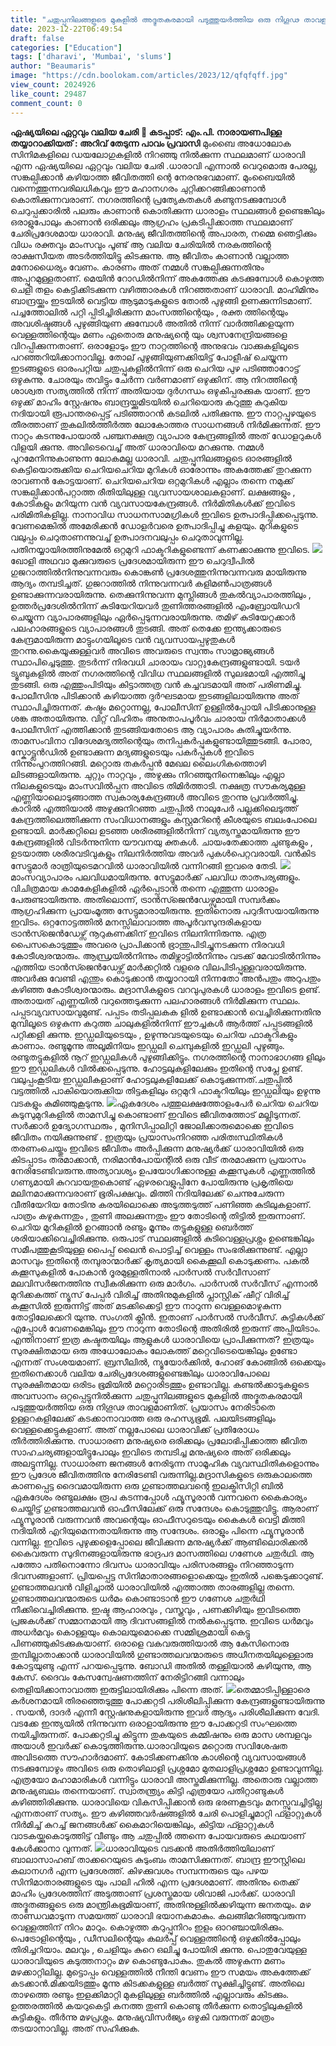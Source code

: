 ```yaml
---
title: "ചതുപ്പുനിലങ്ങളുടെ മുകളിൽ അദ്ഭുതകരമായി പടുത്തുയർത്തിയ ഒരു നിഗൂഢ താവളമാണ് ധാരാവി"
date: 2023-12-22T06:49:54
draft: false
categories: ["Education"]
tags: ['dharavi', 'Mumbai', 'slums']
author: "Beaumaris"
image: "https://cdn.boolokam.com/articles/2023/12/qfqfqff.jpg"
view_count: 2024926
like_count: 29487
comment_count: 0
---
```


**ഏഷ്യയിലെ ഏറ്റവും വലിയ ചേരി** **📌 കടപ്പാട്: എം.പി. നാരായണപിള്ള** **തയ്യാറാക്കിയത് : അറിവ് തേടുന്ന പാവം പ്രവാസി** മുംബൈ അധോലോക സിനിമകളിലെ ഡയലോഗുകളിൽ നിറഞ്ഞു നിൽക്കുന്ന സ്ഥലമാണ് ധാരാവി എന്ന ഏഷ്യയിലെ ഏറ്റവും വലിയ ചേരി .ധാരാവി എന്നാൽ വെറുമൊരു പേരല്ല, സങ്കല്പിക്കാൻ കഴിയാത്ത ജീവിതത്തി ന്റെ നേരനുഭവമാണ്. മുംബൈയിൽ വന്നെത്തുന്നവരിലധികവും ഈ മഹാനഗരം ചുറ്റിക്കറങ്ങിക്കാണാൻ കൊതിക്കുന്നവരാണ്. നഗരത്തിന്റെ പ്രത്യേകതകൾ കണ്ടുനടക്കുമ്പോൾ ചെറുപ്പക്കാരിൽ പലരും കാണാൻ കൊതിക്കുന്ന ധാരാളം സ്ഥലങ്ങൾ ഉണ്ടെങ്കിലും ഒരാളുപോലും കാണാൻ ഒരിക്കലും ആഗ്രഹം പ്രകടിപ്പിക്കാത്ത സ്ഥലമാണ് ചേരിപ്രദേശമായ ധാരാവി. മനുഷ്യ ജീവിതത്തിന്റെ അപാരത, നമ്മെ ഞെട്ടിക്കും വിധം രക്തവും മാംസവും പൂണ്ട് ആ വലിയ ചേരിയിൽ നരകത്തിന്റെ രാക്ഷസീയത അടർത്തിയിട്ടു കിടക്കുന്നു. ആ ജീവിതം കാണാൻ വല്ലാത്ത മനോധൈര്യം വേണം. കാരണം അത് നമ്മൾ സങ്കല്പിക്കുന്നതിനും അപ്പുറമുള്ളതാണ്. മെയിൻ റോഡിൽനിന്ന് അകത്തേക്കു കടക്കുമ്പോൾ കൊഴുത്ത ചെളി തളം കെട്ടിക്കിടക്കുന്ന വഴിത്താരകൾ നിറഞ്ഞതാണ് ധാരാവി. മാഹിമിനും ബാന്ദ്രയ്ക്കും ഇടയിൽ വെട്ടിയ ആടുമാടുകളുടെ തോൽ പുഴുങ്ങി ഉണക്കുന്നിടമാണ്. പച്ചത്തോലിൽ പറ്റി പ്പിടിച്ചിരിക്കുന്ന മാംസത്തിന്റെയും , രക്ത ത്തിന്റെയും അവശിഷ്ടങ്ങൾ പുഴുങ്ങിയുണ ക്കുമ്പോൾ അതിൽ നിന്ന് വാർത്തിക്കളയുന്ന വെള്ളത്തിന്റെയും മണം ഏതൊരു മനുഷ്യന്റെ യും ശ്വസനേന്ദ്രിയങ്ങളെ വിറപ്പിക്കുന്നതാണ്. ഒരാളോടും ഈ നാറ്റത്തിന്റെ അനുഭവം വാക്കുകളിലൂടെ പറഞ്ഞറിയിക്കാനാവില്ല. തോല് പുഴുങ്ങിയുണക്കിയിട്ട് പോളീഷ് ചെയ്യുന്ന ഇടങ്ങളുടെ ഓരംപറ്റിയ ചതുപ്പുകളിൽനിന്ന് ഒരു ചെറിയ പുഴ പടിഞ്ഞാറോട്ട് ഒഴുകുന്നു. ചോരയും തവിട്ടും ചേർന്ന വർണമാണ് ഒഴുക്കിന്. ആ നിറത്തിന്റെ ശാശ്വത സത്യത്തിൽ നിന്ന് അതിയായ ദുർഗന്ധം ഒഴുകിപ്പരക്കുക യാണ്. ഈ ഒഴുക്ക് മാഹിം സ്റ്റേഷനും ബാന്ദ്രയ്ക്കുമിടയിൽ ചെറിയൊരു കറുത്തു കുറുകിയ നദിയായി രൂപാന്തരപ്പെട്ട് പടിഞ്ഞാറൻ കടലിൽ പതിക്കുന്നു. ഈ നാറ്റപ്പുഴയുടെ തീരത്താണ് തുകലിൽത്തീർത്ത ലോകോത്തര സാധനങ്ങൾ നിർമിക്കുന്നത്. ഈ നാറ്റം കടന്നുപോയാൽ പഞ്ചനക്ഷത്ര വ്യാപാര കേന്ദ്രങ്ങളിൽ അത് ഡോളറുകൾ വിളയി ക്കുന്നു. അവിടെവെച്ച് അത് ധാരാവിയെ മറക്കുന്നു. നമ്മൾ പുറമേനിന്നുകാണുന്ന ലോകമല്ല ധാരാവി. ചതുപ്പുനിലങ്ങളുടെ ഓരങ്ങളിൽ കെട്ടിയൊരുക്കിയ ചെറിയചെറിയ മുറികൾ ഓരോന്നും അകത്തേക്ക് തുറക്കുന്ന രാവണൻ കോട്ടയാണ്. ചെറിയചെറിയ ഒറ്റമുറികൾ എല്ലാം തന്നെ നമുക്ക് സങ്കല്പിക്കാൻപറ്റാത്ത രീതിയിലുള്ള വ്യവസായശാലകളാണ്. ലക്ഷങ്ങളും , കോടികളും മറിയുന്ന വൻ വ്യവസായകേന്ദ്രങ്ങൾ. നിർമിതികൾക്ക് ഇവിടെ പരിമിതികളില്ല. നാനാവിധ സാധനസാമഗ്രികൾ ഇവിടെ ഉത്പാദിപ്പിക്കപ്പെടുന്നു. വേണമെങ്കിൽ അമേരിക്കൻ ഡോളർവരെ ഉത്പാദിപ്പിച്ചു കളയും. മുറികളുടെ വലുപ്പം ചെറുതാണന്നുവച്ച് ഉത്പാദനവലുപ്പം ചെറുതാവുന്നില്ല. പതിനയ്യായിരത്തിനുമേൽ ഒറ്റമുറി ഫാക്ടറികളുണ്ടെന്ന് കണക്കാക്കുന്നു ഇവിടെ. ![](https://cdn.boolokam.com/articles/2023/12/ffwwffwff-1.jpg)ഖോളി അഥവാ മുക്കുവരുടെ പ്രദേശമായിരുന്ന ഈ ചെറുദ്വീപിൽ ഗുജറാത്തിൽനിന്നുവന്നവരും കൊങ്കൺ പ്രദേശത്തുനിന്നുവന്നവരു മായിരുന്നു ആദ്യം തമ്പടിച്ചത്. ഗുജറാത്തിൽ നിന്നുവന്നവർ കളിമൺപാത്രങ്ങൾ ഉണ്ടാക്കുന്നവരായിരുന്നു. തെക്കുനിന്നുവന്ന മുസ്ലിങ്ങൾ തുകൽവ്യാപാരത്തിലും , ഉത്തർപ്രദേശിൽനിന്ന് കുടിയേറിയവർ തുണിത്തരങ്ങളിൽ എംബ്രോയിഡറി ചെയ്യുന്ന വ്യാപാരങ്ങളിലും ഏർപ്പെടുന്നവരായിരുന്നു. തമിഴ് കുടിയേറ്റക്കാർ പലഹാരങ്ങളുടെ വ്യാപാരങ്ങൾ തുടങ്ങി. അത് തെക്കേ ഇന്ത്യക്കാരുടെ കേന്ദ്രമായിരുന്ന മാട്ടുംഗയിലൂടെ വൻ വ്യവസായപ്പഴുതുകൾ തുറന്നു.കൈയൂക്കുള്ളവർ അവിടെ അവരുടെ സ്വന്തം സാമ്രാജ്യങ്ങൾ സ്ഥാപിച്ചെടുത്തു. തുടർന്ന് നിരവധി ചാരായം വാറ്റുകേന്ദ്രങ്ങളുണ്ടായി. ടയർ ട്യൂബുകളിൽ അത് നഗരത്തിന്റെ വിവിധ സ്ഥലങ്ങളിൽ സുലഭമായി എത്തിച്ചു തുടങ്ങി. ഒരു എത്തുംപിടിയും കിട്ടാത്തത്ര വൻ കച്ചവടമായി അത് പരിണമിച്ചു. പോലീസിനു പിടിക്കാൻ കഴിയാത്ത ദുർഘടമായ ഇടങ്ങളിലായിരുന്നു അത് സ്ഥാപിച്ചിരുന്നത്. കഷ്ടം മറ്റൊന്നല്ല, പോലീസിന് ഉള്ളിൽപ്പോയി പിടിക്കാനുള്ള ശങ്ക അതായിരുന്നു. വിറ്റ് വിഹിതം അനുതാപപൂർവം ചാരായ നിർമാതാക്കൾ പോലീസിന് എത്തിക്കാൻ തുടങ്ങിയതോടെ ആ വ്യാപാരം കുതിച്ചുയർന്നു. താമസംവിനാ വിദേശമദ്യത്തിന്റെയും തനിപ്പകർപ്പുകളുണ്ടായിത്തുടങ്ങി. പോരാ, സ്കോട്ട്ലൻഡിൽ ഉണ്ടാക്കുന്ന മദ്യങ്ങളുടെയും പകർപ്പുകൾ ഇവിടെ നിന്നുംപുറത്തിറങ്ങി. മറ്റൊരു തകർപ്പൻ മേഖല ലൈംഗികത്തൊഴി ലിടങ്ങളായിരുന്നു. ചുറ്റും നാറ്റവും , അഴുക്കും നിറഞ്ഞുനിന്നെങ്കിലും എല്ലാ നിലകളുടെയും മാംസവിൽപ്പന അവിടെ തിമിർത്താടി. നക്ഷത്ര സൗകര്യമുള്ള എണ്ണിയാലൊടുങ്ങാത്ത സ്വകാര്യകേന്ദ്രങ്ങൾ അവിടെ തുറന്നു പ്രവർത്തിച്ചു. കാറിൽ എത്തിയാൽ അഴുക്കുനിറഞ്ഞ ചതുപ്പിൽ നാലുപേർ പല്ലക്കിലെടുത്ത് കേന്ദ്രത്തിലെത്തിക്കുന്ന സംവിധാനങ്ങളും കസ്റ്റമറിന്റെ കീശയുടെ ബലംപോലെ ഉണ്ടായി. മാർക്കറ്റിലെ ഉടഞ്ഞ ശരീരങ്ങളിൽനിന്ന് വ്യത്യസ്തമായിരുന്നു ഈ കേന്ദ്രങ്ങളിൽ വിടർന്നുനിന്ന യൗവനയു ക്തകൾ. ചായംതേക്കാത്ത ചുണ്ടുകളും , ഉടയാത്ത ശരീരവടിവുകളും നിലനിർത്തിയ അവർ പുകൾപെറ്റവരായി. വൻകിട സേട്ടുമാർ രാത്രിയുടെമറവിൽ ധാരാവിയിൽ വന്നിറങ്ങി ഇവരെ തേടി. ![](https://cdn.boolokam.com/articles/2023/12/r2r2.jpg)മാംസവ്യാപാരം പലവിധമായിരുന്നു. സേട്ടുമാർക്ക് പലവിധ താത്പര്യങ്ങളും. വിചിത്രമായ കാമകേളികളിൽ ഏർപ്പെടാൻ തന്നെ എത്തുന്ന ധാരാളം പേരുണ്ടായിരുന്നു. അതിലൊന്ന്, ട്രാൻസ്ജെൻഡേഴ്സുമായി സമ്പർക്കം ആഗ്രഹിക്കുന്ന പ്രായംമൂത്ത സേട്ടുമാരായിരുന്നു. ഇതിനൊരു പറുദീസയായിരുന്നു ഇവിടം. ഒറ്റനോട്ടത്തിൽ മനസ്സിലാവാത്ത അപൂർവസുന്ദരികളായ ട്രാൻസ്ജെൻഡേഴ്സ് നൂറുകണക്കിന് ഇവിടെ നിലനിന്നിരുന്നു. എത്ര പൈസകൊടുത്തും അവരെ പ്രാപിക്കാൻ ഭ്രാന്തുപിടിച്ചുനടക്കുന്ന നിരവധി കോടീശ്വരന്മാരും. ആന്ധ്രയിൽനിന്നും തമിഴ്നാട്ടിൽനിന്നും വടക്ക് മേവാടിൽനിന്നും എത്തിയ ട്രാൻസ്ജെൻഡേഴ്സ് മാർക്കറ്റിൽ വളരെ വിലപിടിപ്പുള്ളവരായിരുന്നു. അവർക്കു വേണ്ടി എന്തും കൊടുക്കാൻ തയ്യാറായി നിന്നതോ അൻപതും അറുപതും കഴിഞ്ഞ കോടീശ്വരന്മാരും. മദ്രാസികളുടെ വറവുപുരകൾ ധാരാളം ഇവിടെ ഉണ്ട്. അതായത് എണ്ണയിൽ വറുത്തെടുക്കുന്ന പലഹാരങ്ങൾ നിർമിക്കുന്ന സ്ഥലം. പപ്പടവ്യവസായവുമുണ്ട്. പപ്പടം തടിപ്പലകക ളിൽ ഉണ്ടാക്കാൻ വെച്ചിരിക്കുന്നതിനു മുമ്പിലൂടെ ഒഴുകുന്ന കറുത്ത ചാലുകളിൽനിന്ന് ഈച്ചകൾ ആർത്ത് പപ്പടങ്ങളിൽ പറ്റിക്കളി ക്കുന്നു. ഇഡ്ഡലിയുടെയും , ഉഴുന്നുവടയുടെയും ചെറിയ ഫാക്ടറികളും കാണാം. രണ്ടുമൂന്നു അലൂമിനിയം ഇഡ്ഡലി ചെമ്പുകളിൽ ഇഡ്ഡലി പുഴുങ്ങും. രണ്ടുതട്ടുകളിൽ നൂറ് ഇഡ്ഡലികൾ പുഴുങ്ങിക്കിട്ടും. നഗരത്തിന്റെ നാനാഭാഗങ്ങ ളിലും ഈ ഇഡ്ഡലികൾ വിൽക്കപ്പെടുന്നു. ഹോട്ടലുകളിലേക്കും ഇതിന്റെ സപ്ലേ ഉണ്ട്. വലുപ്പംകൂടിയ ഇഡ്ഡലികളാണ് ഹോട്ടലുകളിലേക്ക് കൊടുക്കുന്നത്.ചതുപ്പിൽ വട്ടത്തിൽ പാകിയൊരുക്കിയ തിട്ടകളിലും ഒറ്റമുറി ഫാക്ടറിയിലും ഇഡ്ഡലിയും ഉഴുന്നു വടകളും കുമിഞ്ഞുകൂടുന്നു. ![](https://cdn.boolokam.com/articles/2023/12/wfwfwfffff.jpg)ഏകദേശം പത്തുലക്ഷത്തോളംപേർ ചെറിയ ചെറിയ കുടുസുമുറികളിൽ താമസിച്ചു കൊണ്ടാണ് ഇവിടെ ജീവിതത്തോട് മല്ലിടുന്നത്. സർക്കാർ ഉദ്യോഗസ്ഥരും , മുനിസിപ്പാലിറ്റി ജോലിക്കാരുമൊക്കെ ഇവിടെ ജീവിതം നയിക്കുന്നുണ്ട് . ഇത്രയും പ്രയാസംനിറഞ്ഞ പരിതഃസ്ഥിതികൾ തരണംചെയ്തും ഇവിടെ ജീവിതം അർപ്പിക്കുന്ന മനുഷ്യർക്ക് ധാരാവിയിൽ ഒരു കിടപ്പാടം തരമാക്കാൻ, നരിമാൻപോയന്റിൽ ഒരു വീട് തരമാക്കുന്ന പ്രയാസം നേരിടേണ്ടിവരുന്നു.അത്യാവശ്യം ഉപയോഗിക്കാനുള്ള കക്കൂസുകൾ എണ്ണത്തിൽ ഗണ്യമായി കുറവായതുകൊണ്ട് ഏഴരവെളുപ്പിനേ പോയിരുന്നു പ്രകൃതിയെ മലിനമാക്കുന്നവരാണ് ഭൂരിപക്ഷവും. മിത്തി നദിയിലേക്ക് ചെന്നുചേരുന്ന വീതിയേറിയ തോടിനു കരയിലൊക്കെ അടുത്തടുത്ത് പണിഞ്ഞ കുടിലുകളാണ്. പാത്രം കഴുകുന്നതും , തുണി അലക്കുന്നതും ഈ തോടിന്റെ തിട്ടിൽ ഇരുന്നാണ്. ചെറിയ മുറികളിൽ ഉറങ്ങാൻ രണ്ടും മൂന്നും തട്ടുകളുള്ള ബെർത്ത് ശരിയാക്കിവെച്ചിരിക്കുന്നു. ഒരുപാട് സ്ഥലങ്ങളിൽ കുടിവെള്ളപ്രശ്നം ഉണ്ടെങ്കിലും സമീപത്തുകൂടിയുള്ള പൈപ്പ് ലൈൻ പൊട്ടിച്ച് വെള്ളം സംഭരിക്കുന്നുണ്ട്. എല്ലാ മാസവും ഇതിന്റെ തമ്പുരാന്മാർക്ക് കൃത്യമായി കൈക്കൂലി കൊടുക്കണം. പകൽ കക്കൂസുകളിൽ പോകാൻ ദൂരമുള്ളതിനാൽ പാർസൽ സർവീസാണ് മലവിസർജനത്തിനു സ്വീകരിക്കുന്ന ഒരു മാർഗം. പാർസൽ സർവീസ് എന്നാൽ മുറിക്കകത്ത് ന്യൂസ് പേപ്പർ വിരിച്ച് അതിനുമുകളിൽ പ്ലാസ്റ്റിക് ഷീറ്റ് വിരിച്ച് കക്കൂസിൽ ഇരുന്നിട്ട് അത് മടക്കിക്കെട്ടി ഈ നാറുന്ന വെള്ളമൊഴുകുന്ന തോട്ടിലേക്കെറി യുന്നു. സംഗതി ക്ലീൻ. ഇതാണ് പാർസൽ സർവീസ്. കുട്ടികൾക്ക് എപ്പോൾ വേണമെങ്കിലും ഈ നാറുന്ന തോടിന്റെ അതിരിൽ ഇരുന്ന് അപ്പിയിടാം. എന്തിനാണ് ഇത്ര കഷ്ടതയിലും ആളുകൾ ധാരാവിയെ പ്രാപിക്കുന്നത്? ഇത്രയും സുരക്ഷിതമായ ഒരു അധോലോകം ലോകത്ത് മറ്റെവിടെയെങ്കിലും ഉണ്ടോ എന്നത് സംശയമാണ്. ബ്രസീലിൽ, ന്യൂയോർക്കിൽ, ഹോങ് കോങ്ങിൽ ഒക്കെയും ഇതിനെക്കാൾ വലിയ ചേരിപ്രദേശങ്ങളുണ്ടെങ്കിലും ധാരാവിപോലെ സുരക്ഷിതമായ ഒരിടം ഭൂമിയിൽ മറ്റൊരിടത്തും ഉണ്ടാവില്ല. കണ്ടൽക്കാടുകളുടെ അവസാനം ഒറ്റപ്പെട്ടുനിൽക്കുന്ന ചതുപ്പുനിലങ്ങളുടെ മുകളിൽ അദ്ഭുതകരമായി പടുത്തുയർത്തിയ ഒരു നിഗൂഢ താവളമാണിത്. പ്രയാസം നേരിടാതെ ഉള്ളറകളിലേക്ക് കടക്കാനാവാത്ത ഒരു രഹസ്യഭൂമി. പലയിടങ്ങളിലും വെള്ളക്കെട്ടുകളാണ്. അത് നല്ലപോലെ ധാരാവിക്ക് പ്രതിരോധം തീർത്തിരിക്കുന്നു. സാധാരണ മനുഷ്യരെ ഒരിക്കലും പ്രലോഭിപ്പിക്കാത്ത ജീവിത സാഹചര്യങ്ങളായിട്ടുപോലും ഇവിടെ തമ്പടിച്ച മനുഷ്യരെ അത് ഒരിക്കലും അലട്ടുന്നില്ല. സാധാരണ ജനങ്ങൾ നേരിടുന്ന സാമൂഹിക വ്യവസ്ഥിതികളൊന്നും ഈ പ്രദേശ ജീവിതത്തിനു നേരിടേണ്ടി വരുന്നില്ല.മദ്രാസികളുടെ ഒരുകാലത്തെ കാണപ്പെട്ട ദൈവമായിരുന്ന ഒരു ഗുണ്ടാത്തലവന്റെ ഇലക്ട്രിസിറ്റി ബിൽ ഏകദേശം രണ്ടുലക്ഷം രൂപ കടന്നപ്പോൾ ഫ്യൂസൂരാൻ വന്നവനെ കൈകാര്യം ചെയ്തിട്ട് ഗുണ്ടാത്തലവൻ ഓഫീസിലേക്ക് ഒരു സന്ദേശം കൊടുത്തുവിട്ടു. ആരാണ് ഫ്യൂസൂരാൻ വരുന്നവൻ അവന്റെയും ഓഫീസറുടെയും കൈകൾ വെട്ടി മിത്തി നദിയിൽ എറിയുമെന്നതായിരുന്നു ആ സന്ദേശം. ഒരാളും പിന്നെ ഫ്യൂസൂരാൻ വന്നില്ല. ഇവിടെ പുഴുക്കളെപ്പോലെ ജീവിക്കുന്ന മനുഷ്യർക്ക് ആണ്ടിലൊരിക്കൽ കൈവരുന്ന സുദിനങ്ങളായിരുന്നു ഭാദ്രപദ മാസത്തിലെ ഗണേശ ചതുർഥി. ആ പത്തോ പതിനൊന്നോ ദിവസം ധാരാവിയും പരിസരങ്ങളും നിറഞ്ഞാടുന്ന ദിവസങ്ങളാണ്. പ്രിയപ്പെട്ട സിനിമാതാരങ്ങളൊക്കെയും ഇതിൽ പങ്കെടുക്കാറുണ്ട്. ഗുണ്ടാത്തലവൻ വിളിച്ചാൽ ധാരാവിയിൽ എത്താത്ത താരങ്ങളില്ല തന്നെ. ഗുണ്ടാത്തലവന്മാരുടെ ധർമം കൊണ്ടാടാൻ ഈ ഗണേശ ചതുർഥി നീക്കിവെച്ചിരിക്കുന്നു. ഇഷ്ട ആഹാരവും , വസ്ത്രവും , പണക്കിഴിയും ഇവിടത്തെ പ്രജകൾക്ക് സമ്മാനമായി ആ ദിവസങ്ങളിൽ നൽകപ്പെടുന്നു. ഇവിടെ ധർമവും അധർമവും കൊള്ളയും കൊലയുമൊക്കെ സമ്മിശ്രമായി കെട്ടു പിണഞ്ഞുകിടക്കുകയാണ്. ഒരാളെ വകവരുത്തിയാൽ ആ കേസിനൊരു തുമ്പില്ലാതാക്കാൻ ധാരാവിയിൽ ഗുണ്ടാത്തലവന്മാരുടെ അധീനതയിലുള്ളൊരു കോട്ടയുണ്ടു എന്ന് പറയപ്പെടുന്നു. ബോഡി അതിൽ തള്ളിയാൽ കഴിയുന്നു, ആ കേസ്. ദൈവം കേസന്വേഷണത്തിന് നേരിട്ടിറങ്ങി വന്നാലും തെളിയിക്കാനാവാത്ത ഇരുട്ടിലായിരിക്കും പിന്നെ അത്. ![](https://cdn.boolokam.com/articles/2023/12/dqqdddddd.jpg)തെമ്മാടിപ്പിള്ളാരെ കർശനമായി തിരഞ്ഞെടുത്തു പോക്കറ്റടി പരിശീലിപ്പിക്കുന്ന കേന്ദ്രങ്ങളുണ്ടായിരുന്നു . സയൻ, ദാദർ എന്നീ സ്റ്റേഷനുകളായിരുന്നു ഇവർ ആദ്യം പരിശീലിക്കുന്ന വേദി. വടക്കേ ഇന്ത്യയിൽ നിന്നുവന്ന ഒരാളായിരുന്നു ഈ പോക്കറ്റടി സംഘത്തെ നയിച്ചിരുന്നത്. പോക്കറ്റടിച്ചു കിട്ടുന്ന തുകയുടെ കമ്മിഷനും ഒരു മാസ ശമ്പളവും അയാൾ ഇവർക്ക് കൊടുത്തിരുന്നു.ധാരാവിയുടെ മറ്റൊരു സവിശേഷത അവിടത്തെ സൗഹാർദമാണ്. കോടിക്കണക്കിനു കാശിന്റെ വ്യവസായങ്ങൾ നടക്കുമ്പോഴും അവിടെ ഒരു തൊഴിലാളി പ്രശ്നമോ മുതലാളിപ്രശ്നമോ ഉണ്ടാവുന്നില്ല. എത്രയോ മഹാമാരികൾ വന്നിട്ടും ധാരാവി അസ്തമിക്കുന്നില്ല. അതൊരു വല്ലാത്ത മനുഷ്യബലം തന്നെയാണ്. സ്വാതന്ത്ര്യം കിട്ടി എത്രയോ പതിറ്റാണ്ടുകൾ കഴിഞ്ഞിരിക്കുന്നു. ധാരാവിയെ വികസിപ്പിക്കാൻ ഒരു ഭരണകൂടവും മനസ്സുവച്ചിട്ടില്ല എന്നതാണ് സത്യം. ഈ കഴിഞ്ഞവർഷങ്ങളിൽ ചേരി പൊളിച്ചുമാറ്റി ഫ്ളാറ്റുകൾ നിർമിച്ച് കുറച്ച് ജനങ്ങൾക്ക് കൈമാറിയെങ്കിലും, കിട്ടിയ ഫ്ളാറ്റുകൾ വാടകയ്ക്കുകൊടുത്തിട്ട് വീണ്ടും ആ ചതുപ്പിൽ ത്തന്നെ പോയവരുടെ കഥയാണ് കേൾക്കാനാ വുന്നത്. ![](https://cdn.boolokam.com/articles/2023/12/dddff.webp)ധാരാവിയുടെ വടക്കൻ അതിർത്തിയിലാണ് ബാലാസാഹബ് താക്കറെയുടെ കുടുംബം താമസിക്കുന്നത്. ബാന്ദ്ര ഈസ്റ്റിലെ കലാനഗർ എന്ന പ്രദേശത്ത്. കിഴക്കുവശം സമ്പന്നരുടെ യും പഴയ സിനിമാതാരങ്ങളുടെ യും പാലി ഹിൽ എന്ന പ്രദേശമാണ്. അതിനും തെക്ക് മാഹിം പ്രദേശത്തിന് അടുത്താണ് പ്രശസ്തമായ ശിവാജി പാർക്ക്. ധാരാവി അദ്ഭുതങ്ങളുടെ ഒരു മാന്ത്രികഭൂമിയാണ്, അതിനുള്ളിൽക്കഴിയുന്ന ജനതയും. മഴ താണ്ഡവമാടുന്ന സമയത്ത് ധാരാവി ഭയാനകമാകും. കലങ്ങിമറിഞ്ഞുവരുന്ന വെള്ളത്തിന് നിറം മാറും. കൊഴുത്ത കറുപ്പുനിറം ഇളം ഓറഞ്ചായിരിക്കും. പെട്രോളിന്റെയും , ഡീസലിന്റെയും കലർപ്പ് വെള്ളത്തിന്റെ ഒഴുക്കിൽപ്പോലും തിരിച്ചറിയാം. മലവും , ചെളിയും കുറെ ഒലിച്ചു പോയിരി ക്കുന്നു. പൊതുവേയുള്ള ധാരാവിയുടെ കടുത്തനാറ്റം മഴ കൊണ്ടുപോകും. തുകൽ അഴുകുന്ന മണം മഴക്കാറ്റിലില്ല. മുട്ടൊപ്പം വെള്ളത്തിൽ നീന്തി വേണം ഈ സമയം അകത്തേക്ക് കടക്കാൻ.മിക്കയിടത്തും മൂന്നു കിടക്കകളുള്ള ബർത്ത് സൂക്ഷിച്ചിട്ടുണ്ട്. അതിലെ താഴത്തെ രണ്ടും ഇളക്കിമാറ്റി മുകളിലുള്ള ബർത്തിൽ എല്ലാവരും കിടക്കും. ഉത്തരത്തിൽ കയറുകെട്ടി കനത്ത തുണി കൊണ്ടു തീർക്കുന്ന തൊട്ടിലുകളിൽ കുട്ടികളും. തീർന്നു മഴപ്രശ്നം. മനുഷ്യവിസർജ്യം ഒഴുകി വരുന്നത് മാത്രം തടയാനാവില്ല. അത് സഹിക്കുക. 
